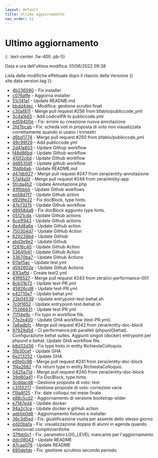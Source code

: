 ```yaml
---
layout: default
title: Ultimo aggiornamento
nav_order: 11
---
```


# Ultimo aggiornamento
{: .text-center .fw-400 .pb-5}

Data e ora dell'ultima modifica: 01/06/2022 09:38

Lista delle modifiche effettuate dopo il rilascio della Versione {{ site.data.version.tag }}:

- [4b236590](http://github.com/trinko/giuaschool/commit/4b236590b78fbf1829112f20842aea3fc9724cb0) - Fix installer
- [c076affe](http://github.com/trinko/giuaschool/commit/c076affe88956e26aa5201e1d7a6e592c26d9ec5) - Aggiorna installer
- [51c141a1](http://github.com/trinko/giuaschool/commit/51c141a1c8c5a2002a33b6e3b5c7a71f61462e80) - Update README.md
- [bbdd4dec](http://github.com/trinko/giuaschool/commit/bbdd4dec969ec952c92f6f6fd30afa8fc5043581) - Modifica: gestione scrutini finali
- [c30af811](http://github.com/trinko/giuaschool/commit/c30af811401f0e930b190d3293d4f241f470b257) - Merge pull request #256 from bfabio/publiccode_yml
- [3c4a1b65](http://github.com/trinko/giuaschool/commit/3c4a1b6504743b89d330cf60749d5b6a710a56a8) - Add codiceIPA to publiccode.yml
- [ed59400e](http://github.com/trinko/giuaschool/commit/ed59400ed3d871aeb1712d092cd0f2f72ba0e5f7) - Fix: errore su creazione nuova annotazione
- [2fd7bcab](http://github.com/trinko/giuaschool/commit/2fd7bcabbbb74321d2af47fd4c0ab69a3a82f2f2) - Fix: scheda voti in proposta di voto non visualizzata correttamente quando si usano i trimestri
- [d6bd1774](http://github.com/trinko/giuaschool/commit/d6bd17747accdcffd5a66b35bd3676000fcfd335) - Merge pull request #250 from bfabio/publiccode_yml
- [49c99f29](http://github.com/trinko/giuaschool/commit/49c99f299da0275120892629401b2acef971c840) - Add publiccode.yml
- [2d41a803](http://github.com/trinko/giuaschool/commit/2d41a803759ee2ebd7c9a119418cacc9eacdb8a0) - Updare Githup workflow
- [f48d86bd](http://github.com/trinko/giuaschool/commit/f48d86bd2737f16e47aeafeb44ea2cfeb35e6800) - Update Github workflow
- [410f2c6d](http://github.com/trinko/giuaschool/commit/410f2c6de390af042b9fa2ff5d6f666155de4901) - Update Github workflow
- [dd85358f](http://github.com/trinko/giuaschool/commit/dd85358feb4586c31c40499f86730ff9af2a0aba) - Update github workflow
- [1fd4b8ab](http://github.com/trinko/giuaschool/commit/1fd4b8abdba5cc3576b29a1416fbd34af7f6b8fb) - Update README.md
- [d47db927](http://github.com/trinko/giuaschool/commit/d47db927723fa3bacd5c8f78862abd38dce53dcb) - Merge pull request #247 from zerai/entity-annotazione
- [57af4a5f](http://github.com/trinko/giuaschool/commit/57af4a5f2639b7decda8be340f016c76a2822519) - Merge pull request #248 from zerai/entity-app
- [5fcda4b2](http://github.com/trinko/giuaschool/commit/5fcda4b27ba913835354ec7a69f6a31bcd1b0d57) - Update Annotazione.php
- [41ffbbb5](http://github.com/trinko/giuaschool/commit/41ffbbb5fa35029be8c8bcc47aae29e47e7f0869) - Update Github wokflows
- [ee58d7f7](http://github.com/trinko/giuaschool/commit/ee58d7f7b48062746ad23a5e9876be60ec65fd3b) - Update Github action
- [d929fe22](http://github.com/trinko/giuaschool/commit/d929fe22590f2390d502e39f479c9022520e451f) - Fix docBlock, type hints.
- [47e73215](http://github.com/trinko/giuaschool/commit/47e732155a845c917c6eb3ec6f6675f52508632b) - Update Github workflow
- [d99584a8](http://github.com/trinko/giuaschool/commit/d99584a89c81797115754d7c6d1cf5bc1d7e0dc9) - Fix docBlock aggiunto type hints.
- [05121cda](http://github.com/trinko/giuaschool/commit/05121cda2f1fb3327be5a09c75babd651f92d63c) - Update Github actions
- [6ce1f943](http://github.com/trinko/giuaschool/commit/6ce1f9434a2ba6545ac2a456ef6b76fe1e94910f) - Update Github actions
- [6e4d8a6e](http://github.com/trinko/giuaschool/commit/6e4d8a6e7ab799443b337337784d7a7acdc56d8d) - Update Github action
- [750304d7](http://github.com/trinko/giuaschool/commit/750304d7b44e692024ea4bf5ac680058d053f773) - Update GitHub Action
- [629228bd](http://github.com/trinko/giuaschool/commit/629228bda051b7ce3daea6c682562c1ae46419f5) - Update GitHub
- [abd3e9e2](http://github.com/trinko/giuaschool/commit/abd3e9e2967c6000a00ed900677789db6090a818) - Update Github
- [f2816c40](http://github.com/trinko/giuaschool/commit/f2816c405372ebd7c37480d483df413fbeb341f2) - Update Github Action
- [5364fb41](http://github.com/trinko/giuaschool/commit/5364fb41ce75f3ab89f7b8eb2cc3ddd3696c06a1) - Update Github Action
- [33670ba7](http://github.com/trinko/giuaschool/commit/33670ba7ad4c911b030280b75b49d9fe3e3e931f) - Update Github Actions
- [611af5ac](http://github.com/trinko/giuaschool/commit/611af5acecd88794c6097e43e9a76924ae8086bd) - Update test.yml
- [d592602e](http://github.com/trinko/giuaschool/commit/d592602ec5e09d13956cad5659dab03d01c9050e) - Update Github Actions
- [81f3affd](http://github.com/trinko/giuaschool/commit/81f3affd8c540893790a4e01004e411d54e90d51) - Create test2.yml
- [41ff8527](http://github.com/trinko/giuaschool/commit/41ff8527ae50721182721ba7df31df53792d243c) - Merge pull request #243 from zerai/ci-performance-001
- [8cb31b72](http://github.com/trinko/giuaschool/commit/8cb31b72c49b34c366d69bb468ec32a7459be13c) - Update test-PR.yml
- [45826cd8](http://github.com/trinko/giuaschool/commit/45826cd839773b5ca96e4ba4353f9da7823ed7f6) - Update test-PR.yml
- [e42710e7](http://github.com/trinko/giuaschool/commit/e42710e74e0a28140eb0826ad5c4995194d44651) - Update behat.yml
- [22b04539](http://github.com/trinko/giuaschool/commit/22b04539d589e383b5f4b78c7de73740cea8146b) - Update entrypoint-test-behat.sh
- [7c0f1652](http://github.com/trinko/giuaschool/commit/7c0f16526250c868496e3a0c250c92d84a7ee22a) - Update entrypoint-test-behat.sh
- [75266631](http://github.com/trinko/giuaschool/commit/752666312b43bcb3015d360194a1809c7eacaa7a) - Update test-PR.yml
- [71114e9c](http://github.com/trinko/giuaschool/commit/71114e9c57a0a1580d7ff7c7bde0db5a603c42c8) - Fix typo in workflow file.
- [77e2e400](http://github.com/trinko/giuaschool/commit/77e2e4007451605302d79aaafab5dd9f9ea7cffd) - Update GHA workflow (test-PR.yml).
- [7a6adbfc](http://github.com/trinko/giuaschool/commit/7a6adbfcd8cada8b934897d7df0cb80a5ef2c4f5) - Merge pull request #242 from zerai/entity-doc-block
- [97929d54](http://github.com/trinko/giuaschool/commit/97929d545ec605e80c499ef4588164b12b4fb9ab) - CI performance:job paralleli (phpunit|behat). Configurazione behat suites. Aggiunti singoli (docker) entrypoint per phpunit e behat. Update GHA workflow file.
- [b8d32d36](http://github.com/trinko/giuaschool/commit/b8d32d3674f5fef2aba50c76da9bfce7cdea2a10) - Fix type hints in entity RichiestaColloquio.
- [5fb30cef](http://github.com/trinko/giuaschool/commit/5fb30cefde150fd3ac0b87329c4efab6864ca8e7) - Update GHA
- [6e213252](http://github.com/trinko/giuaschool/commit/6e21325224c2f3e6d5b634ad043e246a4478a3a9) - Update GHA
- [e6fe0c98](http://github.com/trinko/giuaschool/commit/e6fe0c9827682e84ef876f167cdefbfe38555abf) - Merge pull request #241 from zerai/entity-doc-block
- [1f4a2682](http://github.com/trinko/giuaschool/commit/1f4a2682fa75bb26c7dc0b455c6238cb41490ed8) - Fix return type in entity RichiestaColloquio.
- [0425a71d](http://github.com/trinko/giuaschool/commit/0425a71d1abd70771a3e253d0769d2cbc0e1c272) - Merge pull request #240 from zerai/entity-doc-block
- [39d80a41](http://github.com/trinko/giuaschool/commit/39d80a4182a2b8e5b498e0d1e5151b0209879adb) - Fix DocBlock, type hints.
- [3cddacd8](http://github.com/trinko/giuaschool/commit/3cddacd88f14265aeb7dc5c53c4042df5a8ae458) - Gestione proposte di voto: test
- [c3155217](http://github.com/trinko/giuaschool/commit/c31552172876e4f4e37ffc7979ea67696c029c07) - Gestione proposte di voto: correzioni varie
- [f19a8f25](http://github.com/trinko/giuaschool/commit/f19a8f250834146f5922d6b6e654a0ccf154b2cd) - Fix: date colloqui nel mese finale
- [e88c5cd2](http://github.com/trinko/giuaschool/commit/e88c5cd2e8a00fbccb715e059ab8de13cc4a73d9) - Aggiornamento di versione bootstrap-slider
- [e7147ed4](http://github.com/trinko/giuaschool/commit/e7147ed4a029ce17fc1e6151378334ce98440ca6) - Update docker
- [94a2c1ca](http://github.com/trinko/giuaschool/commit/94a2c1cabf7581d90176f7edfa4384f2411cd36b) - Update docker e gitHub action
- [aeb0e0d8](http://github.com/trinko/giuaschool/commit/aeb0e0d88e134a410a35242acfa126f742ba3258) - Aggiornamento fixtures e installer
- [36c3d5ed](http://github.com/trinko/giuaschool/commit/36c3d5ed5f94bbed608df6f141f28e6437faf497) - Fix: giustificazione vuota per assente dello stesso giorno
- [ed20bafa](http://github.com/trinko/giuaschool/commit/ed20bafad5f8a8065d1f7c8ff9a21cf6ba679cd7) - Fix: visualizzazione doppia di alunni in agenda quando selezionati compiti/verifiche
- [37fbb0c1](http://github.com/trinko/giuaschool/commit/37fbb0c1666205ae67ed46efb602980591898702) - Fix: parametro LOG_LEVEL mancante per l'aggiornamento
- [ddc08043](http://github.com/trinko/giuaschool/commit/ddc0804333ff303d41d8d1ccc02456bf2f1df32e) - Update README
- [47caa076](http://github.com/trinko/giuaschool/commit/47caa0760032b037b36bf08cf004c13f339788b7) - Update README
- [890defde](http://github.com/trinko/giuaschool/commit/890defdef6b0af5895d4660d5a9af73eab5e7415) - Fix: gestione scrutinio secondo periodo

